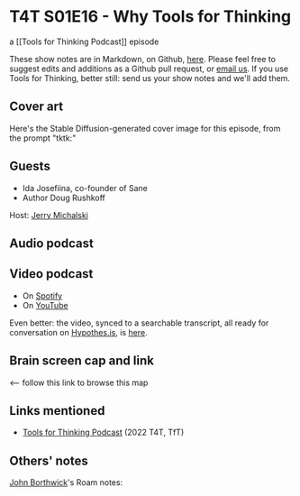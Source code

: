 # T4T S01E16 - Why Tools for Thinking

a [[Tools for Thinking Podcast]] episode

These show notes are in Markdown, on Github, [here](https://github.com/OpenGlobalMind/rel8-wiki/blob/main/Tools%20for%20Thinking%20Podcast.md). Please feel free to suggest edits and additions as a Github pull request, or  [email us](mailto:sociate@gmail.com). If you use Tools for Thinking, better still: send us your show notes and we'll add them. 

## Cover art

Here's the Stable Diffusion-generated cover image for this episode, from the prompt "tktk:"



## Guests

- Ida Josefiina, co-founder of Sane
- Author Doug Rushkoff

Host: [Jerry Michalski](http://www.jerrymichalski.com/)

## Audio podcast 



## Video podcast  

- On [Spotify]()
- On [YouTube]()

Even better: the video, synced to a searchable transcript, all ready for conversation on [Hypothes.is](https://hypothes.is/), is [here](). 

## Brain screen cap and link


  <-- follow this link to browse this map

## Links mentioned


- [Tools for Thinking Podcast](https://bra.in/2vGNna) (2022 T4T, TfT)

## Others' notes

[John Borthwick](https://www.linkedin.com/in/jborthwick/)'s Roam notes: 

